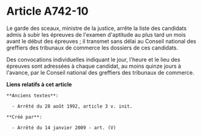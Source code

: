 # Article A742-10

Le garde des sceaux, ministre de la justice, arrête la liste des candidats admis à subir les épreuves de l'examen d'aptitude
au plus tard un mois avant le début des épreuves ; il transmet sans délai au Conseil national des greffiers des tribunaux de
commerce les dossiers de ces candidats.

Des convocations individuelles indiquant le jour, l'heure et le lieu des épreuves sont adressées à chaque candidat, au moins
quinze jours à l'avance, par le Conseil national des greffiers des tribunaux de commerce.

**Liens relatifs à cet article**

	**Anciens textes**:

	  - Arrêté du 28 août 1992, article 3 v. init.

	**Créé par**:

	  - Arrêté du 14 janvier 2009 - art. (V)
